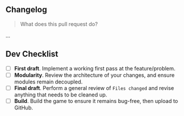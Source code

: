 ## Changelog

> What does this pull request do?

...

## Dev Checklist

* [ ] **First draft**. Implement a working first pass at the feature/problem.
* [ ] **Modularity**. Review the architecture of your changes, and ensure modules remain decoupled.
* [ ] **Final draft**. Perform a general review of `Files changed` and revise anything that needs to be cleaned up.
* [ ] **Build**. Build the game to ensure it remains bug-free, then upload to GitHub.
